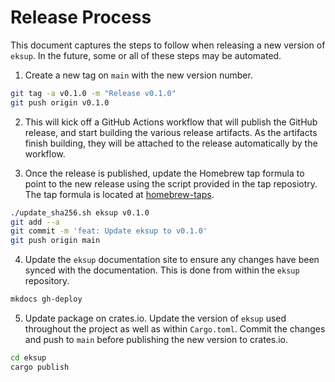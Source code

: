 # Release Process

This document captures the steps to follow when releasing a new version of `eksup`. In the future, some or all of these steps may be automated.

1. Create a new tag on `main` with the new version number.

  ```sh
  git tag -a v0.1.0 -m "Release v0.1.0"
  git push origin v0.1.0
  ```

2. This will kick off a GitHub Actions workflow that will publish the GitHub release, and start building the various release artifacts. As the artifacts finish building, they will be attached to the release automatically by the workflow.

3. Once the release is published, update the Homebrew tap formula to point to the new release using the script provided in the tap reposiotry. The tap formula is located at [homebrew-taps](https://github.com/clowdhaus/homebrew-taps).

  ```sh
  ./update_sha256.sh eksup v0.1.0
  git add --a
  git commit -m 'feat: Update eksup to v0.1.0'
  git push origin main
  ```

4. Update the `eksup` documentation site to ensure any changes have been synced with the documentation. This is done from within the `eksup` repository.

  ```sh
  mkdocs gh-deploy
  ```

5. Update package on crates.io. Update the version of `eksup` used throughout the project as well as within `Cargo.toml`. Commit the changes and push to `main` before publishing the new version to crates.io.

  ```sh
  cd eksup
  cargo publish
  ```
